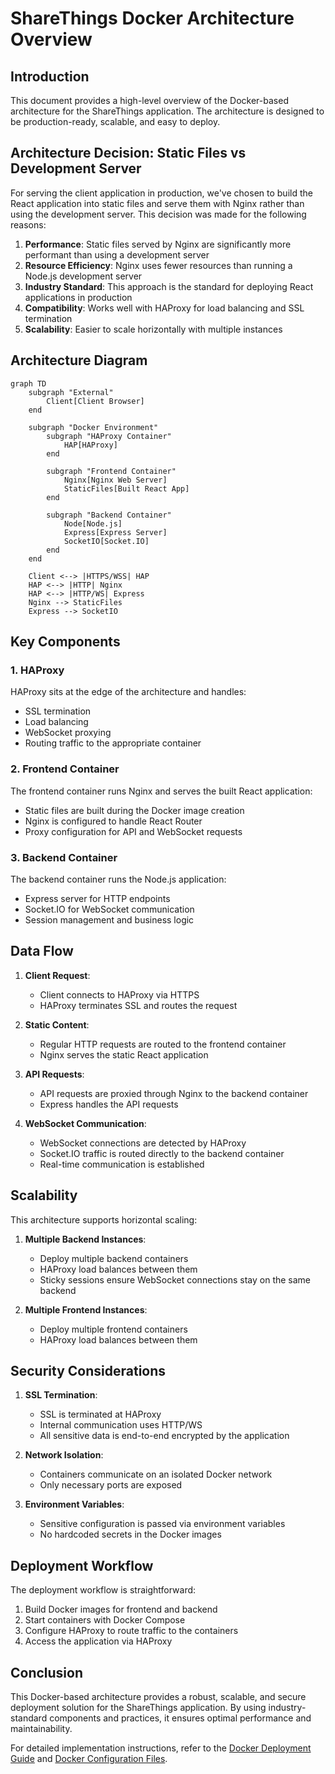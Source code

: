 # ShareThings Docker Architecture Overview

## Introduction

This document provides a high-level overview of the Docker-based architecture for the ShareThings application. The architecture is designed to be production-ready, scalable, and easy to deploy.

## Architecture Decision: Static Files vs Development Server

For serving the client application in production, we've chosen to build the React application into static files and serve them with Nginx rather than using the development server. This decision was made for the following reasons:

1. **Performance**: Static files served by Nginx are significantly more performant than using a development server
2. **Resource Efficiency**: Nginx uses fewer resources than running a Node.js development server
3. **Industry Standard**: This approach is the standard for deploying React applications in production
4. **Compatibility**: Works well with HAProxy for load balancing and SSL termination
5. **Scalability**: Easier to scale horizontally with multiple instances

## Architecture Diagram

```mermaid
graph TD
    subgraph "External"
        Client[Client Browser]
    end
    
    subgraph "Docker Environment"
        subgraph "HAProxy Container"
            HAP[HAProxy]
        end
        
        subgraph "Frontend Container"
            Nginx[Nginx Web Server]
            StaticFiles[Built React App]
        end
        
        subgraph "Backend Container"
            Node[Node.js]
            Express[Express Server]
            SocketIO[Socket.IO]
        end
    end
    
    Client <--> |HTTPS/WSS| HAP
    HAP <--> |HTTP| Nginx
    HAP <--> |HTTP/WS| Express
    Nginx --> StaticFiles
    Express --> SocketIO
```

## Key Components

### 1. HAProxy

HAProxy sits at the edge of the architecture and handles:
- SSL termination
- Load balancing
- WebSocket proxying
- Routing traffic to the appropriate container

### 2. Frontend Container

The frontend container runs Nginx and serves the built React application:
- Static files are built during the Docker image creation
- Nginx is configured to handle React Router
- Proxy configuration for API and WebSocket requests

### 3. Backend Container

The backend container runs the Node.js application:
- Express server for HTTP endpoints
- Socket.IO for WebSocket communication
- Session management and business logic

## Data Flow

1. **Client Request**:
   - Client connects to HAProxy via HTTPS
   - HAProxy terminates SSL and routes the request

2. **Static Content**:
   - Regular HTTP requests are routed to the frontend container
   - Nginx serves the static React application

3. **API Requests**:
   - API requests are proxied through Nginx to the backend container
   - Express handles the API requests

4. **WebSocket Communication**:
   - WebSocket connections are detected by HAProxy
   - Socket.IO traffic is routed directly to the backend container
   - Real-time communication is established

## Scalability

This architecture supports horizontal scaling:

1. **Multiple Backend Instances**:
   - Deploy multiple backend containers
   - HAProxy load balances between them
   - Sticky sessions ensure WebSocket connections stay on the same backend

2. **Multiple Frontend Instances**:
   - Deploy multiple frontend containers
   - HAProxy load balances between them

## Security Considerations

1. **SSL Termination**:
   - SSL is terminated at HAProxy
   - Internal communication uses HTTP/WS
   - All sensitive data is end-to-end encrypted by the application

2. **Network Isolation**:
   - Containers communicate on an isolated Docker network
   - Only necessary ports are exposed

3. **Environment Variables**:
   - Sensitive configuration is passed via environment variables
   - No hardcoded secrets in the Docker images

## Deployment Workflow

The deployment workflow is straightforward:

1. Build Docker images for frontend and backend
2. Start containers with Docker Compose
3. Configure HAProxy to route traffic to the containers
4. Access the application via HAProxy

## Conclusion

This Docker-based architecture provides a robust, scalable, and secure deployment solution for the ShareThings application. By using industry-standard components and practices, it ensures optimal performance and maintainability.

For detailed implementation instructions, refer to the [Docker Deployment Guide](./docker-deployment-guide.md) and [Docker Configuration Files](./docker-configuration-files.md).